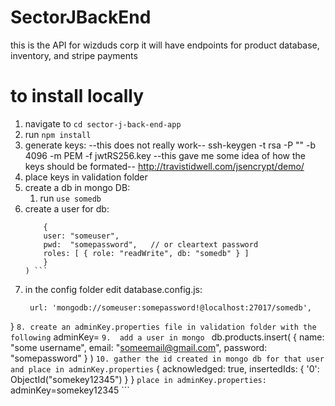 # SectorJBackEnd
this is the API for wizduds corp it will have endpoints for product database, inventory, and stripe payments  
# to install locally 
1. navigate to ``` cd sector-j-back-end-app ```
2. run ``` npm install ```
3. generate keys:
    --this does not really work--
    ssh-keygen -t rsa -P "" -b 4096 -m PEM -f jwtRS256.key
    --this gave me some idea of how the keys should be formated--
    http://travistidwell.com/jsencrypt/demo/
4. place keys in validation folder 
5. create a db in mongo DB: 
   1. run ``` use somedb ```
6. create a user for db:
    ``` db.createUser(
        {
        user: "someuser",
        pwd:  "somepassword",   // or cleartext password
        roles: [ { role: "readWrite", db: "somedb" } ]
        }
    ) ```
7. in the config folder edit database.config.js: 
   ```module.exports = {
    url: 'mongodb://someuser:somepassword!@localhost:27017/somedb',
} ```
8. create an adminKey.properties file in validation folder with the following
   ``` adminKey= ```
9.  add a user in mongo 
   ``` db.products.insert( { name: "some username", email: "someemail@gmail.com", password: "somepassword" } ) ```
10. gather the id created in mongo db for that user and place in adminKey.properties
    ``` {
  acknowledged: true,
  insertedIds: { '0': ObjectId("somekey12345") }
} ```
place in adminKey.properties:
``` adminKey=somekey12345 ```